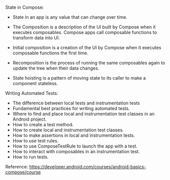State in Compose:

- State in an app is any value that can change over time.

- The Composition is a description of the UI built by Compose when it executes composables. 
Compose apps call composable functions to transform data into UI.

- Initial composition is a creation of the UI by Compose when it executes composable functions the first time.

- Recomposition is the process of running the same composables again to update the tree when their data changes.

- State hoisting is a pattern of moving state to its caller to make a component stateless.

Writing Automated Tests:

- The difference between local tests and instrumentation tests
- Fundamental best practices for writing automated tests.
- Where to find and place local and instrumentation test classes in an Android project.
- How to create a test method.
- How to create local and instrumentation test classes.
- How to make assertions in local and instrumentation tests.
- How to use test rules.
- How to use ComposeTestRule to launch the app with a test.
- How to interact with composables in an instrumentation test.
- How to run tests.

Reference: https://developer.android.com/courses/android-basics-compose/course